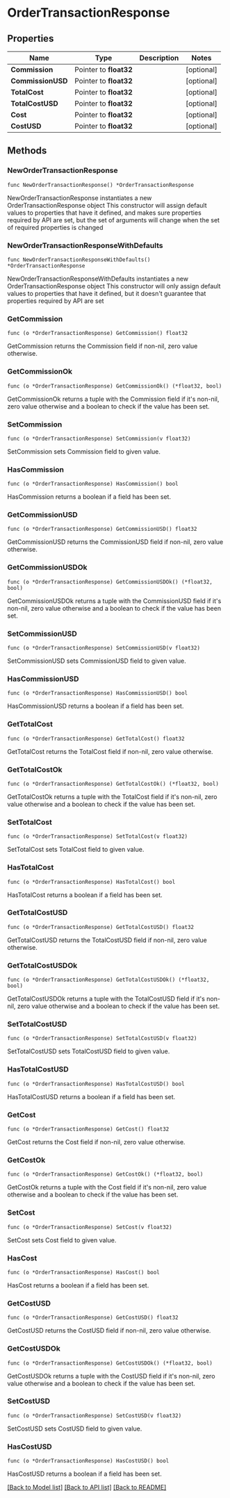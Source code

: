 # OrderTransactionResponse

## Properties

Name | Type | Description | Notes
------------ | ------------- | ------------- | -------------
**Commission** | Pointer to **float32** |  | [optional] 
**CommissionUSD** | Pointer to **float32** |  | [optional] 
**TotalCost** | Pointer to **float32** |  | [optional] 
**TotalCostUSD** | Pointer to **float32** |  | [optional] 
**Cost** | Pointer to **float32** |  | [optional] 
**CostUSD** | Pointer to **float32** |  | [optional] 

## Methods

### NewOrderTransactionResponse

`func NewOrderTransactionResponse() *OrderTransactionResponse`

NewOrderTransactionResponse instantiates a new OrderTransactionResponse object
This constructor will assign default values to properties that have it defined,
and makes sure properties required by API are set, but the set of arguments
will change when the set of required properties is changed

### NewOrderTransactionResponseWithDefaults

`func NewOrderTransactionResponseWithDefaults() *OrderTransactionResponse`

NewOrderTransactionResponseWithDefaults instantiates a new OrderTransactionResponse object
This constructor will only assign default values to properties that have it defined,
but it doesn't guarantee that properties required by API are set

### GetCommission

`func (o *OrderTransactionResponse) GetCommission() float32`

GetCommission returns the Commission field if non-nil, zero value otherwise.

### GetCommissionOk

`func (o *OrderTransactionResponse) GetCommissionOk() (*float32, bool)`

GetCommissionOk returns a tuple with the Commission field if it's non-nil, zero value otherwise
and a boolean to check if the value has been set.

### SetCommission

`func (o *OrderTransactionResponse) SetCommission(v float32)`

SetCommission sets Commission field to given value.

### HasCommission

`func (o *OrderTransactionResponse) HasCommission() bool`

HasCommission returns a boolean if a field has been set.

### GetCommissionUSD

`func (o *OrderTransactionResponse) GetCommissionUSD() float32`

GetCommissionUSD returns the CommissionUSD field if non-nil, zero value otherwise.

### GetCommissionUSDOk

`func (o *OrderTransactionResponse) GetCommissionUSDOk() (*float32, bool)`

GetCommissionUSDOk returns a tuple with the CommissionUSD field if it's non-nil, zero value otherwise
and a boolean to check if the value has been set.

### SetCommissionUSD

`func (o *OrderTransactionResponse) SetCommissionUSD(v float32)`

SetCommissionUSD sets CommissionUSD field to given value.

### HasCommissionUSD

`func (o *OrderTransactionResponse) HasCommissionUSD() bool`

HasCommissionUSD returns a boolean if a field has been set.

### GetTotalCost

`func (o *OrderTransactionResponse) GetTotalCost() float32`

GetTotalCost returns the TotalCost field if non-nil, zero value otherwise.

### GetTotalCostOk

`func (o *OrderTransactionResponse) GetTotalCostOk() (*float32, bool)`

GetTotalCostOk returns a tuple with the TotalCost field if it's non-nil, zero value otherwise
and a boolean to check if the value has been set.

### SetTotalCost

`func (o *OrderTransactionResponse) SetTotalCost(v float32)`

SetTotalCost sets TotalCost field to given value.

### HasTotalCost

`func (o *OrderTransactionResponse) HasTotalCost() bool`

HasTotalCost returns a boolean if a field has been set.

### GetTotalCostUSD

`func (o *OrderTransactionResponse) GetTotalCostUSD() float32`

GetTotalCostUSD returns the TotalCostUSD field if non-nil, zero value otherwise.

### GetTotalCostUSDOk

`func (o *OrderTransactionResponse) GetTotalCostUSDOk() (*float32, bool)`

GetTotalCostUSDOk returns a tuple with the TotalCostUSD field if it's non-nil, zero value otherwise
and a boolean to check if the value has been set.

### SetTotalCostUSD

`func (o *OrderTransactionResponse) SetTotalCostUSD(v float32)`

SetTotalCostUSD sets TotalCostUSD field to given value.

### HasTotalCostUSD

`func (o *OrderTransactionResponse) HasTotalCostUSD() bool`

HasTotalCostUSD returns a boolean if a field has been set.

### GetCost

`func (o *OrderTransactionResponse) GetCost() float32`

GetCost returns the Cost field if non-nil, zero value otherwise.

### GetCostOk

`func (o *OrderTransactionResponse) GetCostOk() (*float32, bool)`

GetCostOk returns a tuple with the Cost field if it's non-nil, zero value otherwise
and a boolean to check if the value has been set.

### SetCost

`func (o *OrderTransactionResponse) SetCost(v float32)`

SetCost sets Cost field to given value.

### HasCost

`func (o *OrderTransactionResponse) HasCost() bool`

HasCost returns a boolean if a field has been set.

### GetCostUSD

`func (o *OrderTransactionResponse) GetCostUSD() float32`

GetCostUSD returns the CostUSD field if non-nil, zero value otherwise.

### GetCostUSDOk

`func (o *OrderTransactionResponse) GetCostUSDOk() (*float32, bool)`

GetCostUSDOk returns a tuple with the CostUSD field if it's non-nil, zero value otherwise
and a boolean to check if the value has been set.

### SetCostUSD

`func (o *OrderTransactionResponse) SetCostUSD(v float32)`

SetCostUSD sets CostUSD field to given value.

### HasCostUSD

`func (o *OrderTransactionResponse) HasCostUSD() bool`

HasCostUSD returns a boolean if a field has been set.


[[Back to Model list]](../README.md#documentation-for-models) [[Back to API list]](../README.md#documentation-for-api-endpoints) [[Back to README]](../README.md)



